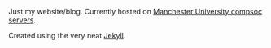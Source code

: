 Just my website/blog. Currently hosted on [Manchester University compsoc servers](http://compsoc.man.ac.uk/~shep/).

Created using the very neat [Jekyll](http://github.com/mojombo/jekyll).
